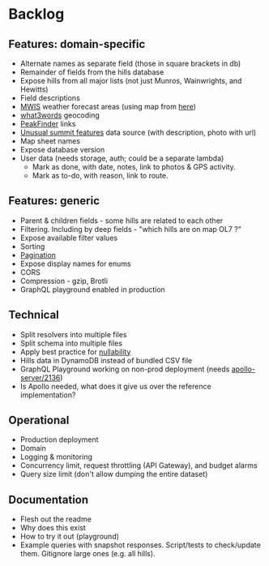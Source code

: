 # Backlog

## Features: domain-specific

- Alternate names as separate field (those in square brackets in db)
- Remainder of fields from the hills database
- Expose hills from all major lists (not just Munros, Wainwrights, and Hewitts)
- Field descriptions
- [MWIS](http://www.mwis.org.uk/) weather forecast areas (using map from [here](https://www.walkhighlands.co.uk/Forum/viewtopic.php?f=1&t=85322))
- [what3words](https://docs.what3words.com/api/v3/) geocoding
- [PeakFinder](https://www.peakfinder.org) links
- [Unusual summit features](https://www.walkhighlands.co.uk/Forum/viewtopic.php?f=1&t=91941) data source (with description, photo with url)
- Map sheet names
- Expose database version
- User data (needs storage, auth; could be a separate lambda)
  - Mark as done, with date, notes, link to photos & GPS activity.
  - Mark as to-do, with reason, link to route.

## Features: generic

- Parent & children fields - some hills are related to each other
- Filtering. Including by deep fields - "which hills are on map OL7 ?"
- Expose available filter values
- Sorting
- [Pagination](https://graphql.org/learn/pagination/)
- Expose display names for enums
- CORS
- Compression - gzip, Brotli
- GraphQL playground enabled in production

## Technical

- Split resolvers into multiple files
- Split schema into multiple files
- Apply best practice for [nullability](https://graphql.org/learn/best-practices/#nullability)
- Hills data in DynamoDB instead of bundled CSV file
- GraphQL Playground working on non-prod deployment (needs [apollo-server/2136](https://github.com/apollographql/apollo-server/issues/2136#issuecomment-458465128))
- Is Apollo needed, what does it give us over the reference implementation?

## Operational

- Production deployment
- Domain
- Logging & monitoring
- Concurrency limit, request throttling (API Gateway), and budget alarms
- Query size limit (don't allow dumping the entire dataset)

## Documentation

- Flesh out the readme
- Why does this exist
- How to try it out (playground)
- Example queries with snapshot responses. Script/tests to check/update them. Gitignore large ones (e.g. all hills).
